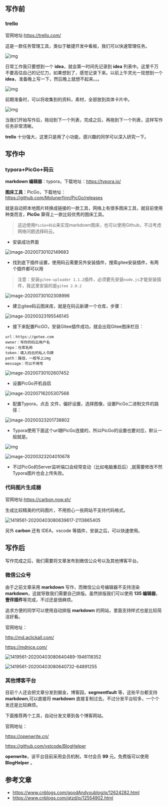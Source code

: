 ## 写作前

### trello

官网地址:https://trello.com/

这是一款任务管理工具，类似于敏捷开发中看板，我们可以快速管理任务。

![img](https://gitee.com/clay-wangzhi/blogImg/raw/master/blogImg/1419561-20200403080637678-850065086.jpg)

日常工作我只要想到一个 **idea**，就会第一时间先记录到 **idea** 列表中。这里千万不要高估自己的记忆力，如果想到了，感觉记录下来。以前上午灵光一现想到一个 **idea**，准备晚上写一下，然后晚上就想不起来。。。

![img](https://gitee.com/clay-wangzhi/blogImg/raw/master/blogImg/1419561-20200403080637826-836232793.jpg)

前期准备时，可以将收集到的资料，素材，全部放到具体卡片中。

![img](https://gitee.com/clay-wangzhi/blogImg/raw/master/blogImg/1419561-20200403080637970-706620287.jpg)

当我们开始写作后，拖动到下一个列表，完成之后，再拖到下一个列表，这样写作任务非常清晰。

**trello** 十分强大，这里只是用了小功能，感兴趣的同学可以深入研究一下。

## 写作中

### typora+PicGo+码云

**markdown 编辑器**：typora，下载地址：https://typora.io/

**图床工具**：PicGo，下载地址：https://github.com/Molunerfinn/PicGo/releases

就是自动把本地图片转换成链接的一款工具，网络上有很多图床工具，就目前使用种类而言，**PicGo** 算得上一款比较优秀的图床工具。

> 这边使用`PicGo+码云`来实现markdown图床，也可以使用Github，不过考虑网络问题选择码云。

* 安装成功界面

![image-20200730102149683](https://gitee.com/clay-wangzhi/blogImg/raw/master/blogImg/image-20200730102149683.png)



- 找到底下插件设置，使用码云需要另外安装插件，搜索gitee安装插件，有两个插件都可以用

> 注意：安装`gitee-uploader 1.1.2`插件，必须要先安装`node.js`才能安装插件，我这里安装的是`gitee 2.0.2`

![image-20200730102308996](https://gitee.com/clay-wangzhi/blogImg/raw/master/blogImg/image-20200730102308996.png)

* 建立gitee码云图床库，就是在码云新建一个仓库，步骤：

![image-20200323195546145](https://gitee.com/clay-wangzhi/blogImg/raw/master/blogImg/image-20200323195546145.png)

- 接下来配置PicGO，安装Gitee插件成功，就会出现Gitee图床栏目：

```
url：https://getee.com
owner：写你的码云用户名
repo：仓库名称
token：填入码云的私人令牌
path：路径，一般写上img
message：可以不用写
```

![image-20200730102607452](https://gitee.com/clay-wangzhi/blogImg/raw/master/blogImg/image-20200730102607452.png)

* 设置PicGo开机自启

![image-20200716205307568](https://gitee.com/clay-wangzhi/blogImg/raw/master/blogImg/image-20200716205307568.png)

* 配置Typora，点击 文件，偏好设置，选择图像，设置PicGo二进制文件的路径：

![image-20200323201738802](https://gitee.com/clay-wangzhi/blogImg/raw/master/blogImg/image-20200323201738802.png)

- Typora使用下面这个url跟PicGo连接的，所以PicGo的设置也要对应，默认一般就是。

![img](https://gitee.com/clay-wangzhi/blogImg/raw/master/blogImg/ipicgo.png)

![image-20200323204010678](https://gitee.com/clay-wangzhi/blogImg/raw/master/blogImg/ipcigo2.png)

- 不过PicGo的Server监听端口会经常变动（比如电脑重启后）,就需要修改不然Typora图片也会上传失败。

### 代码图片生成器

官网地址:https://carbon.now.sh/

生成比较精美的代码图片，不用担心一些网站不支持代码格式。

![1419561-20200403080639617-2113865405](https://gitee.com/clay-wangzhi/blogImg/raw/master/blogImg/1419561-20200403080639617-2113865405.jpg)

另外 **carbon** 还有 IDEA，vscode 等插件，安装之后，可以快速使用。

## 写作后

写作完成之后，我们需要将文章发布到微信公众号以及其他博客平台。

### 微信公众号

由于之前文章采用 **markdown** 写作，而微信公众号编辑器不支持渲染 **markdown**，这就导致我们需要自己排版。虽然排版我们可以使用 **135 编辑器**，**壹伴插件**等完成，不过还是很麻烦。

追求方便的同学可以使用自动排版 **markdown** 的网站，里面支持样式也是比较简洁好看。

官网地址：

http://md.aclickall.com/

https://mdnice.com/

![1419561-20200403080640489-1946118352](https://gitee.com/clay-wangzhi/blogImg/raw/master/blogImg/1419561-20200403080640489-1946118352.jpg)

![1419561-20200403080640732-64891255](https://gitee.com/clay-wangzhi/blogImg/raw/master/blogImg/1419561-20200403080640732-64891255.jpg)

### 其他博客平台

目前个人还会把文章分发到掘金，博客园，**segmentfault** 等，这些平台都支持 **markdown**,可以直接将 **markdown** 直接复制过去。不过分发平台较多，一个个发还是比较麻烦。

下面推荐两个工具，自动分发文章到各个博客网站。

官网地址：

https://openwrite.cn/

https://github.com/ystcode/BlogHelper

 **openwrite**，该平台目前采用会员机制，年付会员 **99** 元。免费版可以使用 **BlogHelper** 。

## 参考文章

* https://www.cnblogs.com/goodAndyxublog/p/12624282.html
* https://www.cnblogs.com/qtzd/p/12554902.html
